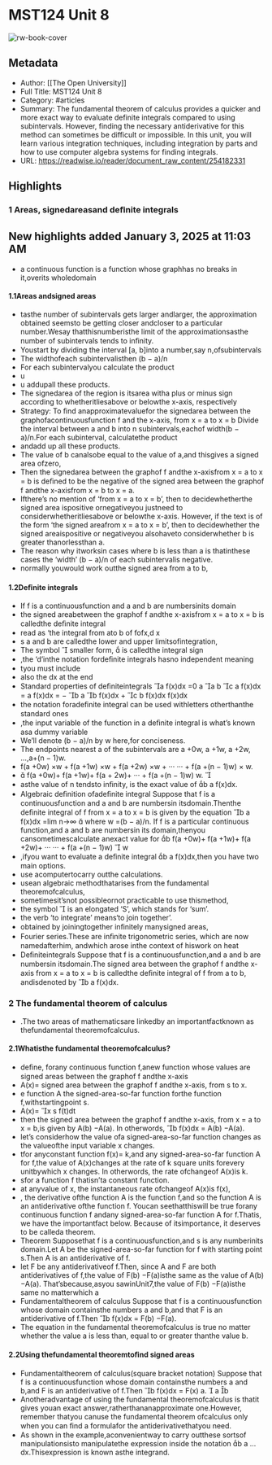 # MST124 Unit 8

![rw-book-cover](https://readwise-assets.s3.amazonaws.com/media/reader/parsed_document_assets/254182331/Q1Pt4U93H-zYYha5iVLmnOTZ4L6PVMnA7IFu9HK5tEA-cove_ETMBCMy.png)

## Metadata
- Author: [[The Open University]]
- Full Title: MST124 Unit 8
- Category: #articles
- Summary: The fundamental theorem of calculus provides a quicker and more exact way to evaluate definite integrals compared to using subintervals. However, finding the necessary antiderivative for this method can sometimes be difficult or impossible. In this unit, you will learn various integration techniques, including integration by parts and how to use computer algebra systems for finding integrals.
- URL: https://readwise.io/reader/document_raw_content/254182331

## Highlights
### 1 Areas, signedareasand deﬁnite integrals


## New highlights added January 3, 2025 at 11:03 AM
- a continuous function is a function whose graphhas no breaks in it,overits wholedomain
#### 1.1Areas andsigned areas
- tasthe number of subintervals gets larger andlarger, the approximation obtained seemsto be getting closer andcloser to a particular number.Wesay thatthisnumberisthe limit of the approximationsasthe number of subintervals tends to inﬁnity.
- Youstart by dividing the interval [a, b]into a number,say n,ofsubintervals
- The widthofeach subintervalisthen (b − a)/n
- For each subintervalyou calculate the product
- u
- u addupall these products.
- The signedarea of the region is itsarea witha plus or minus sign according to whetheritliesabove or belowthe x-axis, respectively
- Strategy: To ﬁnd anapproximatevaluefor the signedarea between the graphofacontinuousfunction f and the x-axis, from x = a to x = b Divide the interval between a and b into n subintervals,eachof width(b − a)/n.For each subinterval, calculatethe product
- andadd up all these products.
- The value of b canalsobe equal to the value of a,and thisgives a signed area ofzero,
- Then the signedarea between the graphof f andthe x-axisfrom x = a to x = b is deﬁned to be the negative of the signed area between the graphof f andthe x-axisfrom x = b to x = a.
- Ifthere’s no mention of ‘from x = a to x = b’, then to decidewhetherthe signed area ispositive ornegativeyou justneed to considerwhetheritliesabove or belowthe x-axis. However, if the text is of the form ‘the signed areafrom x = a to x = b’, then to decidewhether the signed areaispositive or negativeyou alsohaveto considerwhether b is greater thanorlessthan a.
- The reason why itworksin cases where b is less than a is thatinthese cases the ‘width’ (b − a)/n of each subintervalis negative.
- normally youwould work outthe signed area from a to b,
#### 1.2Deﬁnite integrals
- If f is a continuousfunction and a and b are numbersinits domain
- the signed areabetween the graphof f andthe x-axisfrom x = a to x = b is calledthe deﬁnite integral
- read as ‘the integral from ato b of fofx,d x
- s a and b are calledthe lower and upper limitsofintegration,
- The symbol
  
  smaller form,
  
  is calledthe integral sign
- ,the ‘d’inthe notation fordeﬁnite integrals hasno independent meaning
- tyou must include
- also the dx at the end
- Standard properties of deﬁniteintegrals a f(x)dx =0 a a b c a f(x)dx = a f(x)dx = − b a b f(x)dx + c b f(x)dx f(x)dx
- the notation foradeﬁnite integral can be used withletters otherthanthe standard ones
- ,the input variable of the function in a deﬁnite integral is what’s known asa dummy variable
- We’ll denote (b − a)/n by w here,for conciseness.
- The endpoints nearest a of the subintervals are a +0w, a +1w, a +2w, ...,a+(n − 1)w.
- f(a +0w) ×w + f(a +1w) ×w + f(a +2w) ×w + ··· ··· + f(a +(n − 1)w) × w.
-  f(a +0w)+ f(a +1w)+ f(a + 2w)+ ··· + f(a +(n − 1)w) w.
  
- asthe value of n tendsto inﬁnity, is the exact value of b a f(x)dx.
- Algebraic deﬁnition ofadeﬁnite integral Suppose that f is a continuousfunction and a and b are numbersin itsdomain.Thenthe deﬁnite integral of f from x = a to x = b is given by the equation b a f(x)dx =lim n→∞  where w =(b − a)/n.
  If f is a particular continuous function,and a and b are numbersin its domain,thenyou cansometimescalculate anexact value for b f(a +0w)+ f(a +1w)+ f(a +2w)+ ··· ··· + f(a +(n − 1)w)  w
- ,ifyou want to evaluate a deﬁnite integral b a f(x)dx,then you have two main options.
- use acomputertocarry outthe calculations.
- usean algebraic methodthatarises from the fundamental theoremofcalculus,
- sometimesit’snot possibleornot practicable to use thismethod,
- the symbol  is an elongated ‘S’, which stands for ‘sum’.
- the verb ‘to integrate’ means‘to join together’.
- obtained by joiningtogether inﬁnitely manysigned areas,
- Fourier series.These are inﬁnite trigonometric series, which are now namedafterhim, andwhich arose inthe context of hiswork on heat
- Deﬁniteintegrals Suppose that f is a continuousfunction,and a and b are numbersin itsdomain.The signed area between the graphof f andthe x-axis from x = a to x = b is calledthe deﬁnite integral of f from a to b, andisdenoted by b a f(x)dx.
### 2 The fundamental theorem of calculus
- .The two areas of mathematicsare linkedby an importantfactknown as thefundamental theoremofcalculus.
#### 2.1Whatisthe fundamental theoremofcalculus?
- deﬁne, forany continuous function f,anew function whose values are signed areas between the graphof f andthe x-axis
- A(x)= signed area between the graphof f andthe x-axis, from s to x.
- e function A the signed-area-so-far function forthe function f,withstartingpoint s.
- A(x)= x s f(t)dt
- then the signed area between the graphof f andthe x-axis, from x = a to x = b,is given by A(b) −A(a).
  In otherwords, b f(x)dx = A(b) −A(a).
- let’s considerhow the value ofa signed-area-so-far function changes as the valueofthe input variable x changes.
- tfor anyconstant function f(x)= k,and any signed-area-so-far function A for f,the value of A(x)changes at the rate of k square units forevery unitbywhich x changes. In otherwords, the rate ofchangeof A(x)is k.
- sfor a function f thatisn’ta constant function.
- at anyvalue of x, the instantaneous rate ofchangeof A(x)is f(x),
- , the derivative ofthe function A is the function f,and so the function A is an antiderivative ofthe function f.
  Youcan seethatthiswill be true forany continuous function f andany signed-area-so-far function A for f.Thatis, we have the importantfact below. Because of itsimportance, it deserves to be calleda theorem.
- Theorem Supposethat f is a continuousfunction,and s is any numberinits domain.Let A be the signed-area-so-far function for f with starting point s.Then A is an antiderivative of f.
- let F be any antiderivativeof f.Then, since A and F are both antiderivatives of f,the value of F(b) −F(a)isthe same as the value of A(b) −A(a). That’sbecause,asyou sawinUnit7,the value of F(b) −F(a)isthe same no matterwhich a
- Fundamentaltheorem of calculus Suppose that f is a continuousfunction whose domain containsthe numbers a and b,and that F is an antiderivative of f.Then b f(x)dx = F(b) −F(a).
- The equation in the fundamental theoremofcalculus is true no matter whether the value a is less than, equal to or greater thanthe value b.
#### 2.2Using thefundamental theoremtoﬁnd signed areas
- Fundamentaltheorem of calculus(square bracket notation)
  Suppose that f is a continuousfunction whose domain containsthe
  numbers a and b,and F is an antiderivative of f.Then
  b
  f(x)dx = F(x) a.
  
  a
  b
- Anotheradvantage of using the fundamental theoremofcalculus is thatit gives youan exact answer,ratherthananapproximate one.However, remember thatyou canuse the fundamental theorem ofcalculus only when you can ﬁnd a formulafor the antiderivativethatyou need.
- As shown in the example,aconvenientway to carry outthese sortsof manipulationsisto manipulatethe expression inside the notation b a ... dx.Thisexpression is known asthe integrand.

